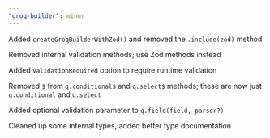 ```yaml
---
"groq-builder": minor
---
```


Added `createGroqBuilderWithZod()` and removed the `.include(zod)` method

Removed internal validation methods; use Zod methods instead

Added `validationRequired` option to require runtime validation

Removed `$` from `q.conditional$` and `q.select$` methods; these are now just `q.conditional` and `q.select`

Added optional validation parameter to `q.field(field, parser?)`

Cleaned up some internal types, added better type documentation
